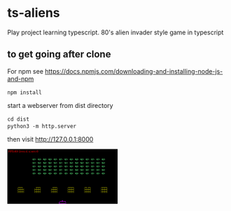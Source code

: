 # ts-aliens

Play project learning typescript. 80's alien invader style game in typescript


## to get going after clone

For npm see https://docs.npmjs.com/downloading-and-installing-node-js-and-npm 

```
npm install
```

start a webserver from dist directory

```
cd dist
python3 -m http.server
```

then visit
http://127.0.0.1:8000

<img src="screenshot.png" width="50%">